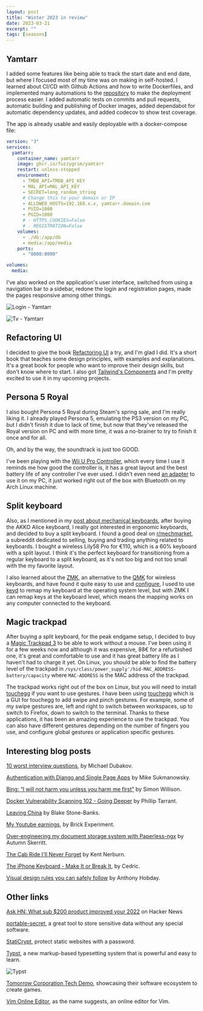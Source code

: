 ```yaml
---
layout: post
title: "Winter 2023 in review"
date: 2023-03-21
excerpt: ""
tags: [seasons]
---
```


## Yamtarr

I added some features like being able to track the start date and end date, but where I focused most of my time was on making in self-hosted. I learned about CI/CD with Github Actions and how to write Dockerfiles, and implemented many automations to the [repository](https://github.com/FuzzyGrim/Yamtarr/tree/main/.github) to make the deployment process easier. I added automatic tests on commits and pull requests, automatic building and publishing of Docker images, added dependabot for automatic dependency updates, and added codecov to show test coverage.

The app is already usable and easily deployable with a docker-compose file:

```yml
version: "3"
services:
  yamtarr:
    container_name: yamtarr
    image: ghcr.io/fuzzygrim/yamtarr
    restart: unless-stopped
    environment:
      - TMDB_API=TMDB_API_KEY
      - MAL_API=MAL_API_KEY
      - SECRET=long_random_string
      # Change this to your domain or IP
      - ALLOWED_HOSTS=192.168.x.x, yamtarr.domain.com
      - PUID=1000
      - PGID=1000
      # - HTTPS_COOKIES=False
      # - REGISTRATION=False
    volumes:
      - ./db:/app/db
      - media:/app/media
    ports:
      - "8000:8000"

volumes:
  media:
```

I've also worked on the application's user interface, switched from using a navigation bar to a sidebar, redone the login and registration pages, made the pages responsive among other things.

![Login - Yamtarr](https://user-images.githubusercontent.com/34800654/228244233-73769b89-0874-434e-bb03-854cfbc869c8.png)

![Tv - Yamtarr](https://user-images.githubusercontent.com/34800654/228244873-a740c983-cbc6-4519-91c2-69b4e5217d48.png)


## Refactoring UI

I decided to give the book [Refactoring UI](https://refactoringui.com/book/) a try, and I'm glad I did. It's a short book that teaches some design principles, with examples and explanations. It's a great book for people who want to improve their design skills, but don't know where to start. I also got [Tailwind's Components](https://tailwindui.com/components) and I'm pretty excited to use it in my upcoming projects.

## Persona 5 Royal

I also bought Persona 5 Royal during Steam's spring sale, and I'm really liking it. I already played Persona 5, emulating the PS3 version on my PC, but I didn't finish it due to lack of time, but now that they've released the Royal version on PC and with more time, it was a no-brainer to try to finish it once and for all.

Oh, and by the way, the soundtrack is just too GOOD.

I've been playing with the [Wii U Pro Controller](https://en.wikipedia.org/wiki/Wii_U_Pro_Controller), which every time I use it reminds me how good the controller is, it has a great layout and the best battery life of any controller I've ever used. I didn't even need [an adapter](https://www.amazon.com/Mayflash-Wireless-Wii-Controller-Adapter/dp/B00E6553PW) to use it on my PC, it just worked right out of the box with Bluetooth on my Arch Linux machine.

## Split keyboard

Also, as I mentioned in my [post about mechanical keyboards](https://www.fuzzygrim.com/posts/mechanical-keyboards), after buying the AKKO Alice keyboard, I really got interested in ergonomic keyboards, and decided to buy a split keyboard. I found a good deal on [r/mechmarket](https://old.reddit.com/r/mechmarket/), a subreddit dedicated to selling, buying and trading anything related to keyboards. I bought a wireless Lily58 Pro for €110, which is a 60% keyboard with a split layout. I think it's the perfect keyboard for transitioning from a regular keyboard to a split keyboard, as it's not too big and not too small with the my favorite layout.

I also learned about the [ZMK](https://zmk.dev/), an alternative to the [QMK](https://qmk.fm/) for wireless keyboards, and have found it quite easy to use and [configure](https://github.com/FuzzyGrim/zmk-config/), I used to use [keyd](https://github.com/rvaiya/keyd) to remap my keyboard at the operating system level, but with ZMK I can remap keys at the keyboard level, which means the mapping works on any computer connected to the keyboard.

## Magic trackpad

After buying a split keyboard, for the peak endgame setup, I decided to buy a [Magic Trackpad 3](https://www.apple.com/shop/product/MMMP3AM/A/magic-trackpad-black-multi-touch-surface) to be able to work without a mouse. I've been using it for a few weeks now and although it was expensive, 88€ for a refurbished one, it's great and comfortable to use and it has great battery life as I haven't had to charge it yet. On Linux, you should be able to find the battery level of the trackpad in `/sys/class/power_supply'/hid-MAC_ADDRESS-battery/capacity` where `MAC-ADDRESS` is the MAC address of the trackpad. 

The trackpad works right out of the box on Linux, but you will need to install [touchegg](https://github.com/JoseExposito/touchegg) if you want to use gestures. I have been using [touchegg](https://github.com/JoseExposito/touche) which is a GUI for touchegg to add swipe and pinch gestures. For example, some of my swipe gestures are, left and right to switch between workspaces, up to switch to Firefox, down to switch to the terminal. Thanks to these applications, it has been an amazing experience to use the trackpad. You can also have different gestures depending on the number of fingers you use, and configure global gestures or application specific gestures.

## Interesting blog posts

[10 worst interview questions](https://fibery.io/blog/worst-interview-questions-for-software-developers/), by Michael Dubakov.

[Authentication with Django and Single Page Apps](https://www.mikesukmanowsky.com/blog/authentication-with-django-and-spas) by Mike Sukmanowsky.

[Bing: “I will not harm you unless you harm me first”](https://simonwillison.net/2023/Feb/15/bing/) by Simon Willison.

[Docker Vulnerability Scanning 102 - Going Deeper](https://noted.lol/docker-vulnerability-scanning-102/) by Phillip Tarrant.

[Leaving China](https://www.persuasion.community/p/leaving-china) by Blake Stone-Banks.

[My Youtube earnings](https://brickexperimentchannel.wordpress.com/2022/11/19/my-youtube-earnings/), by Brick Experiment. 

[Over-engineering my document storage system with Paperless-ngx](https://skerritt.blog/how-i-store-physical-documents/) by Autumn Skerritt.

[The Cab Ride I'll Never Forget](https://kentnerburn.com/the-cab-ride-ill-never-forget/) by Kent Nerburn.

[The iPhone Keyboard - Make It or Break It](https://commoncog.com/case/iphone-keyboard/), by Cedric.

[Visual design rules you can safely follow](https://anthonyhobday.com/sideprojects/saferules/) by Anthony Hobday.


## Other links

[Ask HN: What sub $200 product improved your 2022](https://news.ycombinator.com/item?id=34272687) on Hacker News

[portable-secret](https://mprimi.github.io/portable-secret/), a great tool to store sensitive data without any special software.

[StatiCrypt](https://github.com/robinmoisson/staticrypt), protect static websites with a password.

[Typst](https://github.com/typst/typst), a new markup-based typesetting system that is powerful and easy to learn.

![Typst](https://user-images.githubusercontent.com/17899797/228031796-ced0e452-fcee-4ae9-92da-b9287764ff25.png)

[Tomorrow Corporation Tech Demo](https://piped.video/watch?v=72y2EC5fkcE), showcasing their software ecosystem to create games.

[Vim Online Editor](https://www.vimonlineeditor.com/), as the name suggests, an online editor for Vim.
